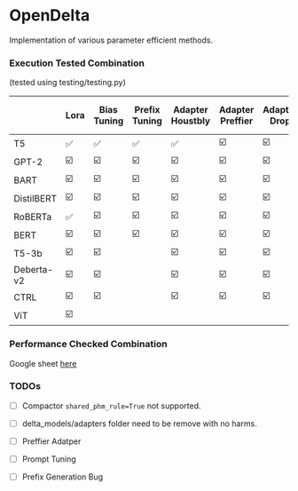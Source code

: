 # OpenDelta
Implementation of various parameter efficient methods.

### Execution Tested Combination

(tested using testing/testing.py)

|   | Lora  | Bias<br>Tuning  |  Prefix<br> Tuning | Adapter<br>Houstbly | Adapter<br>Preffier| Adapter<br>Drop|  Adapater<br> Low-Rank | Compactor | Prompt <br> Tuning | Diff<br>Pruning |
|---|---|---|---|---|---|---|---|---| ---|---| 
| T5  | :white_check_mark: | :white_check_mark:  | :white_check_mark:  | :white_check_mark:  | :ballot_box_with_check:  |  :ballot_box_with_check: | :white_check_mark:| :white_check_mark: |
| GPT-2 | :ballot_box_with_check:  | :ballot_box_with_check:  |  :ballot_box_with_check:  | :ballot_box_with_check:  |  :ballot_box_with_check: |  :ballot_box_with_check: |:ballot_box_with_check:  |  :ballot_box_with_check:  | 
| BART |  :ballot_box_with_check: |   :ballot_box_with_check:|  :ballot_box_with_check:  | :ballot_box_with_check:  |  :ballot_box_with_check: | :ballot_box_with_check:  |:ballot_box_with_check:  |  :ballot_box_with_check:  | 
| DistilBERT |  :ballot_box_with_check: | :ballot_box_with_check:  | :ballot_box_with_check:  | :ballot_box_with_check:  |   :ballot_box_with_check: | :ballot_box_with_check:  |:ballot_box_with_check:  |  :ballot_box_with_check:  | 
| RoBERTa |   :white_check_mark: | :ballot_box_with_check:  | :ballot_box_with_check:  | :ballot_box_with_check:  |   :ballot_box_with_check: | :ballot_box_with_check:  |:ballot_box_with_check:  |  :ballot_box_with_check:  | 
| BERT |   :ballot_box_with_check: | :ballot_box_with_check:  | :ballot_box_with_check:  | :ballot_box_with_check:  |   :ballot_box_with_check: | :ballot_box_with_check:  |:ballot_box_with_check:  |  :ballot_box_with_check:  | 
| T5-3b |   :ballot_box_with_check: | :ballot_box_with_check:  |   | :ballot_box_with_check:  |   :ballot_box_with_check: | :ballot_box_with_check:  |:ballot_box_with_check:  |  :ballot_box_with_check:  | 
| Deberta-v2 |   :ballot_box_with_check: | :ballot_box_with_check:  |   | :ballot_box_with_check:  |   :ballot_box_with_check: | :ballot_box_with_check:  |:ballot_box_with_check:  |  :ballot_box_with_check:  | 
| CTRL |   :ballot_box_with_check: | :ballot_box_with_check:  |   | :ballot_box_with_check:  |   :ballot_box_with_check: | :ballot_box_with_check:  |:ballot_box_with_check:  |  :ballot_box_with_check:  | 
| ViT |   :ballot_box_with_check: |   |   |   |    |   |  |    | 


### Performance Checked Combination

Google sheet [here](https://docs.google.com/spreadsheets/d/1BIVa8ocAPga-u7rBOXLYaTfaJSjI1dWfwohmLjmFDrY/edit?usp=sharing)


### TODOs

- [ ] Compactor `shared_phm_rule=True` not supported.
- [ ] delta_models/adapters folder need to be remove with no harms.
- [ ] Preffier Adatper
- [ ] Prompt Tuning
- [ ] Prefix Generation Bug

